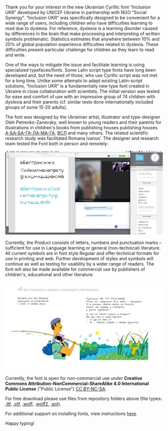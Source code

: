 # 
Thank you for your interest in the new Ukrainian Cyrillic font “Inclusion UKR” developed by UNICEF Ukraine in partnership with NGO “Social Synergy”.
“Inclusion UKR” was specifically designed to be convenient for a wide range of users, including children who have difficulties learning to read due to dyslexia. For reference, dyslexia is a learning disorder caused by differences in the brain that make processing and interpreting of written symbols problematic. Statistics estimates that anywhere between 10% and 20% of global population experience difficulties related to dyslexia. These difficulties present particular challenge for children as they learn to read and write.  

One of the ways to mitigate the issue and facilitate learning is using specialized typefaces/fonts. Some Latin script type fonts have long been developed and, but the need of those, who use Cyrillic script was not met for a long time. Unlike some attempts to adapt existing Latin-script solutions, “Inclusion UKR” is a fundamentally new type font created in Ukraine in close collaboration with scientists. The initial version was tested for ease and comfort of use with an impressive group of 74 children with dyslexia and their parents (cf. similar tests done internationally included groups of some 15-20 adults).  

The font was designed by the Ukrainian artist, illustrator and type-designer Oleh Petrenko-Zanevsky, well known to young readers and their parents for illustrations in children's books from publishing houses publishing houses [А-БА-БА-ГА-ЛА-МА-ГА](http://ababahalamaha.com.ua/en), [ВСЛ](https://starylev.com.ua/foreign-rights) and many others. The related scientific research study was facilitated Romana Ivanus’.
The designer and research team tested the Font both in person and remotely:

![Illustration 1](https://github.com/Social-Synergy/inclusion-UKR/blob/master/docs/Picture_1.png)

Currently, the Product consists of letters, numbers and punctuation marks – sufficient for use in Language learning or general (non-technical) literature. All current symbols are in font style Regular and offer technical formats for use in printing and web. 
Further development of styles and symbols will continue as well as testing for usability by a wider range of readers. The font will also be made available for commercial use by publishers of children's, educational and other literature. 

![Illustration 1](https://github.com/Social-Synergy/inclusion-UKR/blob/master/docs/Picture_2.png)

 Currently, the font is open for non-commercial use under **Creative Commons Attribution-NonCommercial-ShareAlike 4.0 International Public License** ("Public License") [CC BY-NC-SA](https://creativecommons.org/licenses/by-nc-sa/4.0/legalcode).
 
For free download please use files from repository folders above (file types: [.ttf](https://github.com/Social-Synergy/inclusion-UKR/blob/master/OpenType-TT/inclusion.ukr.ttf), [.otf](https://github.com/Social-Synergy/inclusion-UKR/blob/master/OpenType-PS/inclusion.ukr.otf), [.woff](https://github.com/Social-Synergy/inclusion-UKR/blob/master/Web-TT/inclusion.ukr.woff), .[woff2](https://github.com/Social-Synergy/inclusion-UKR/blob/master/Web-PS/inclusion.ukr.woff2), [.eot](https://github.com/Social-Synergy/inclusion-UKR/blob/master/Web-TT/inclusion.ukr.eot)).

For additional support on installing fonts, view instructions [here](https://support.microsoft.com/en-us/help/314960/how-to-install-or-remove-a-font-in-windows).

Happy typing!
